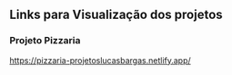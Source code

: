 ## Links para Visualização dos projetos

### Projeto Pizzaria
<https://pizzaria-projetoslucasbargas.netlify.app/>